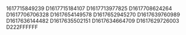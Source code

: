 1617715849239
D1617715184107
D1617713977825
D1617708624264
D1617706706328
D1617654149578
D1617652945270
D1617639760989
D1617636144482
D1617635502151
D1617634664709
D1617629726003
D222FFFFFF
